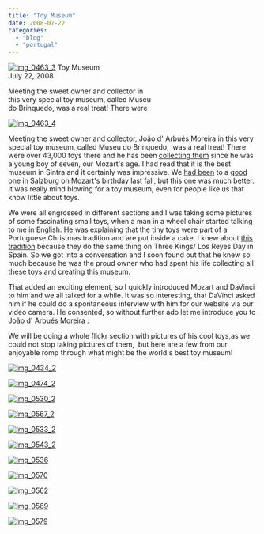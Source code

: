 ```yaml
---
title: "Toy Museum"
date: 2008-07-22
categories: 
  - "blog"
  - "portugal"
---
```


 [![Img_0463_3](http://soultravelers3new.local/images/2008/07/22/img_0463_3.jpg "Img_0463_3")](https://pub-ac94b3f306b24c0dba4238943c97f2e1.r2.dev/photos/uncategorized/2008/07/22/img_0463_3.jpg) Toy Museum  
July 22, 2008

Meeting the sweet owner and collector in  
this very special toy museum, called Museu  
do Brinquedo, was a real treat! There were

<!--more-->

[![Img_0463_4](http://soultravelers3new.local/images/2008/07/22/img_0463_4.jpg "Img_0463_4")](https://pub-ac94b3f306b24c0dba4238943c97f2e1.r2.dev/photos/uncategorized/2008/07/22/img_0463_4.jpg)

Meeting the sweet owner and collector, João d' Arbués Moreira in this very special toy museum, called Museu do Brinquedo,  was a real treat! There were over 43,000 toys there and he has been [collecting them](http://www.museu-do-brinquedo.pt/layout.asp?area=1000&lang=en) since he was a young boy of seven, our Mozart's age. I had read that it is the best museum in Sintra and it certainly was impressive. We [had been](http://www.visit-salzburg.net/sights/toymuseum.htm) to a [good one in Salzburg](http://soultravelers3new.local/2007/10/sassy-salzburg.html) on Mozart's birthday last fall, but this one was much better. It was really mind blowing for a toy museum, even for people like us that know little about toys.

We were all engrossed in different sections and I was taking some pictures of some fascinating small toys, when a man in a wheel chair started talking to me in English. He was explaining that the tiny toys were part of a Portuguese Christmas tradition and are put inside a cake. I knew about [this tradition](http://www.idealspain.com/pages/information/ChristmasInSpain.htm) because they do the same thing on Three Kings/ Los Reyes Day in Spain. So we got into a conversation and I soon found out that he knew so much because he was the proud owner who had spent his life collecting all these toys and creating this museum.

That added an exciting element, so I quickly introduced Mozart and DaVinci to him and we all talked for a while. It was so interesting, that DaVinci asked him if he could do a spontaneous interview with him for our website via our video camera. He consented, so without further ado let me introduce you to João d' Arbués Moreira :

We will be doing a whole flickr section with pictures of his cool toys,as we could not stop taking pictures of them,  but here are a few from our enjoyable romp through what might be the world's best toy museum!

  

[![Img_0434_2](http://soultravelers3new.local/images/2008/07/22/img_0434_2.jpg "Img_0434_2")](https://pub-ac94b3f306b24c0dba4238943c97f2e1.r2.dev/photos/uncategorized/2008/07/22/img_0434_2.jpg)

[![Img_0474_2](http://soultravelers3new.local/images/2008/07/22/img_0474_2.jpg "Img_0474_2")](https://pub-ac94b3f306b24c0dba4238943c97f2e1.r2.dev/photos/uncategorized/2008/07/22/img_0474_2.jpg)

[![Img_0530_2](http://soultravelers3new.local/images/2008/07/22/img_0530_2.jpg "Img_0530_2")](https://pub-ac94b3f306b24c0dba4238943c97f2e1.r2.dev/photos/uncategorized/2008/07/22/img_0530_2.jpg)

[![Img_0567_2](http://soultravelers3new.local/images/2008/07/22/img_0567_2.jpg "Img_0567_2")](https://pub-ac94b3f306b24c0dba4238943c97f2e1.r2.dev/photos/uncategorized/2008/07/22/img_0567_2.jpg)

[![Img_0533_2](http://soultravelers3new.local/images/2008/07/22/img_0533_2.jpg "Img_0533_2")](https://pub-ac94b3f306b24c0dba4238943c97f2e1.r2.dev/photos/uncategorized/2008/07/22/img_0533_2.jpg)

[![Img_0543_2](http://soultravelers3new.local/images/2008/07/22/img_0543_2.jpg "Img_0543_2")](https://pub-ac94b3f306b24c0dba4238943c97f2e1.r2.dev/photos/uncategorized/2008/07/22/img_0543_2.jpg)

[![Img_0536](http://soultravelers3new.local/images/2008/07/22/img_0536.jpg "Img_0536")](https://pub-ac94b3f306b24c0dba4238943c97f2e1.r2.dev/photos/uncategorized/2008/07/22/img_0536.jpg)

[![Img_0570](http://soultravelers3new.local/images/2008/07/22/img_0570.jpg "Img_0570")](https://pub-ac94b3f306b24c0dba4238943c97f2e1.r2.dev/photos/uncategorized/2008/07/22/img_0570.jpg)

[![Img_0562](http://soultravelers3new.local/images/2008/07/22/img_0562.jpg "Img_0562")](https://pub-ac94b3f306b24c0dba4238943c97f2e1.r2.dev/photos/uncategorized/2008/07/22/img_0562.jpg)

[![Img_0569](http://soultravelers3new.local/images/2008/07/22/img_0569.jpg "Img_0569")](https://pub-ac94b3f306b24c0dba4238943c97f2e1.r2.dev/photos/uncategorized/2008/07/22/img_0569.jpg)

[![Img_0579](http://soultravelers3new.local/images/2008/07/22/img_0579.jpg "Img_0579")](https://pub-ac94b3f306b24c0dba4238943c97f2e1.r2.dev/photos/uncategorized/2008/07/22/img_0579.jpg)

